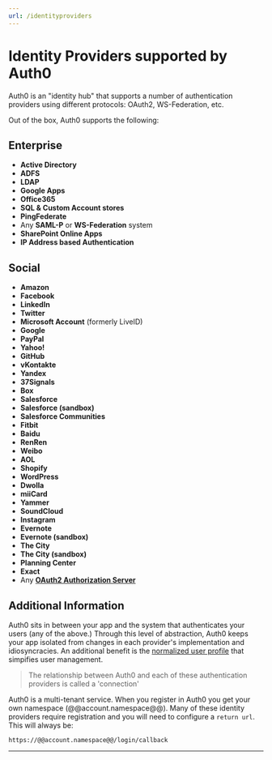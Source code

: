 ```yaml
---
url: /identityproviders
---
```


# Identity Providers supported by Auth0

Auth0 is an "identity hub" that supports a number of authentication providers using different protocols: OAuth2, WS-Federation, etc.

Out of the box, Auth0 supports the following:

## Enterprise
  * __Active Directory__
  * __ADFS__
  * __LDAP__
  * __Google Apps__
  * __Office365__
  * __SQL & Custom Account stores__
  * __PingFederate__
  * Any __SAML-P__ or __WS-Federation__ system
  * __SharePoint Online Apps__
  * __IP Address based Authentication__

## Social
  * __Amazon__
  * __Facebook__
  * __LinkedIn__
  * __Twitter__
  * __Microsoft Account__ (formerly LiveID)
  * __Google__
  * __PayPal__
  * __Yahoo!__
  * __GitHub__
  * __vKontakte__
  * __Yandex__
  * __37Signals__
  * __Box__
  * __Salesforce__
  * __Salesforce (sandbox)__
  * __Salesforce Communities__
  * __Fitbit__
  * __Baidu__
  * __RenRen__
  * __Weibo__
  * __AOL__
  * __Shopify__
  * __WordPress__
  * __Dwolla__
  * __miiCard__
  * __Yammer__
  * __SoundCloud__
  * __Instagram__
  * __Evernote__
  * __Evernote (sandbox)__
  * __The City__
  * __The City (sandbox)__
  * __Planning Center__
  * __Exact__
  * Any __[OAuth2 Authorization Server](oauth2)__

## Additional Information

Auth0 sits in between your app and the system that authenticates your users (any of the above.) Through this level of abstraction, Auth0 keeps your app isolated from changes in each provider's implementation and idiosyncracies. An additional benefit is the [normalized user profile](user-profile) that simpifies user management.

> The relationship between Auth0 and each of these authentication providers is called a 'connection'

Auth0 is a multi-tenant service. When you register in Auth0 you get your own namespace (@@account.namespace@@). Many of these identity providers require registration and you will need to configure a `return url`. This will always be:

	https://@@account.namespace@@/login/callback

---
